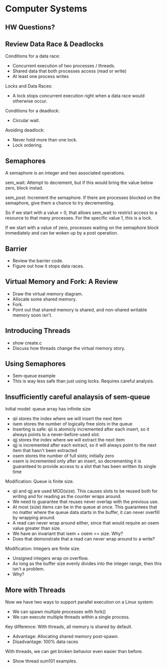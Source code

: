 # Computer Systems

## HW Questions?

## Review Data Race & Deadlocks

Conditions for a data race:

 - Concurrent execution of two processes / threads.
 - Shared data that both processes access (read or write)
 - At least one process writes

Locks and Data Races:

 - A lock stops concurrent execution right when a data race would otherwise
   occur.

Conditions for a deadlock:

 - Circular wait.

Avoiding deadlock:

 - Never hold more than one lock.
 - Lock ordering.

## Semaphores

A semaphore is an integer and two associated operations.

sem_wait: Attempt to decrement, but if this would bring the value below zero,
          block instad.

sem_post: Increment the semaphore. If there are processes blocked on the
          semaphore, give them a chance to try decrementing.

So if we start with a value > 0, that allows sem_wait to restrict access to
a resource to that many processes. For the specific value 1, this is a lock.

If we start with a value of zero, processes waiting on the semaphore block
immediately and can be woken up by a post operation.

## Barrier

 - Review the barrier code.
 - Figure out how it stops data races.

## Virtual Memory and Fork: A Review

 - Draw the virtual memory diagram.
 - Allocate some shared memory.
 - Fork.
 - Point out that shared memory is shared, and non-shared writable memory
   soon isn't.

## Introducing Threads

 - show create.c
 - Discuss how threads change the virtual memory story.

## Using Semaphores

 - Sem-queue example
 - This is way less safe than just using locks. Requires careful analysis.

## Insufficiently careful analaysis of sem-queue

Initial model: queue array has infinite size

 - qii stores the index where we will insert the next item
 - isem stores the number of logically free slots in the queue
 - Inserting is safe: qii is atomicly incremented after each insert, so
   it always points to a never-before-used slot.
 - qjj stores the index where we will extract the next item
 - qjj is incremented after each extract, so it will always point to the next
   item that hasn't been extracted
 - osem stores the number of full slots; initially zero
 - osem is incremented only after an insert, so decrementing it is guaranteed
   to provide access to a slot that has been written its single time

Modification: Queue is finite size.

 - qii and qjj are used MOD(size). This causes slots to be reused both for writing
   and for reading as the counter wraps around.
 - We need to guarantee that reuses never overlap with the previous use.
 - At most (size) items can be in the queue at once. This guarantees that no
   matter where the queue data starts in the buffer, it can never overfill by
   wrapping around.
 - A read can never wrap around either, since that would require an osem value
   greater than size.
 - We have an invariant that isem + osem <= size. Why?
 - Does that demonstrate that a read can never wrap around to a write?
 
Modification: Integers are finite size.

 - Unsigned integers wrap on overflow.
 - As long as the buffer size evenly divides into the integer range, then
   this isn't a problem.
 - Why?

## More with Threads

Now we have two ways to support parallel execution on a Linux system:

 * We can spawn multiple processes with fork()
 * We can execute multiple threads within a single process.

Key difference: With threads, all memory is shared by default.

 - Advantage: Allocating shared memory post-spawn.
 - Disadvantage: 100% data races

With threads, we can get broken behavior even easier than before.

 * Show thread sum101 examples.


